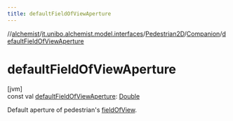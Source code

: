 ```yaml
---
title: defaultFieldOfViewAperture
---
```

//[alchemist](../../../../index.html)/[it.unibo.alchemist.model.interfaces](../../index.html)/[Pedestrian2D](../index.html)/[Companion](index.html)/[defaultFieldOfViewAperture](default-field-of-view-aperture.html)



# defaultFieldOfViewAperture



[jvm]\
const val [defaultFieldOfViewAperture](default-field-of-view-aperture.html): [Double](https://kotlinlang.org/api/latest/jvm/stdlib/kotlin/-double/index.html)



Default aperture of pedestrian's [fieldOfView](../field-of-view.html).




